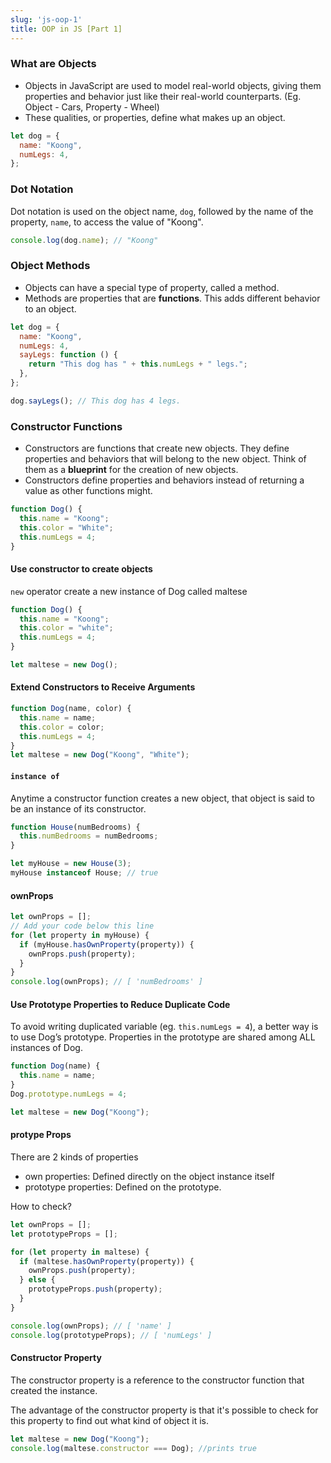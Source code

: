 ```yaml
---
slug: 'js-oop-1' 
title: OOP in JS [Part 1]
---
```


### What are Objects

- Objects in JavaScript are used to model real-world objects, giving them properties and behavior just like their real-world counterparts. (Eg. Object - Cars, Property - Wheel)
- These qualities, or properties, define what makes up an object.

```javascript
let dog = {
  name: "Koong",
  numLegs: 4,
};
```

### Dot Notation

Dot notation is used on the object name, `dog`, followed by the name of the property, `name`, to access the value of "Koong".

```javascript
console.log(dog.name); // "Koong"
```

### Object Methods

- Objects can have a special type of property, called a method.
- Methods are properties that are **functions**. This adds different behavior to an object.

```javascript
let dog = {
  name: "Koong",
  numLegs: 4,
  sayLegs: function () {
    return "This dog has " + this.numLegs + " legs.";
  },
};

dog.sayLegs(); // This dog has 4 legs.
```

### Constructor Functions

- Constructors are functions that create new objects. They define properties and behaviors that will belong to the new object. Think of them as a **blueprint** for the creation of new objects.
- Constructors define properties and behaviors instead of returning a value as other functions might.

```javascript
function Dog() {
  this.name = "Koong";
  this.color = "White";
  this.numLegs = 4;
}
```

#### Use constructor to create objects

`new` operator create a new instance of Dog called maltese

```javascript
function Dog() {
  this.name = "Koong";
  this.color = "white";
  this.numLegs = 4;
}

let maltese = new Dog();
```

#### Extend Constructors to Receive Arguments

```javascript
function Dog(name, color) {
  this.name = name;
  this.color = color;
  this.numLegs = 4;
}
let maltese = new Dog("Koong", "White");
```

#### `instance of`

Anytime a constructor function creates a new object, that object is said to be an instance of its constructor.

```javascript
function House(numBedrooms) {
  this.numBedrooms = numBedrooms;
}

let myHouse = new House(3);
myHouse instanceof House; // true
```

#### ownProps

```javascript
let ownProps = [];
// Add your code below this line
for (let property in myHouse) {
  if (myHouse.hasOwnProperty(property)) {
    ownProps.push(property);
  }
}
console.log(ownProps); // [ 'numBedrooms' ]
```

#### Use Prototype Properties to Reduce Duplicate Code

To avoid writing duplicated variable (eg. `this.numLegs = 4`), a better way is to use Dog’s prototype. Properties in the prototype are shared among ALL instances of Dog.

```javascript
function Dog(name) {
  this.name = name;
}
Dog.prototype.numLegs = 4;

let maltese = new Dog("Koong");
```

#### protype Props

There are 2 kinds of properties

- own properties: Defined directly on the object instance itself
- prototype properties: Defined on the prototype.

How to check?

```javascript
let ownProps = [];
let prototypeProps = [];

for (let property in maltese) {
  if (maltese.hasOwnProperty(property)) {
    ownProps.push(property);
  } else {
    prototypeProps.push(property);
  }
}

console.log(ownProps); // [ 'name' ]
console.log(prototypeProps); // [ 'numLegs' ]
```

#### Constructor Property

The constructor property is a reference to the constructor function that created the instance.

The advantage of the constructor property is that it's possible to check for this property to find out what kind of object it is.

```javascript
let maltese = new Dog("Koong");
console.log(maltese.constructor === Dog); //prints true
```
